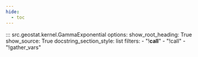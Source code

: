 ```yaml
---
hide:
  - toc
---
```


::: src.geostat.kernel.GammaExponential
    options:
        show_root_heading: True
        show_source: True
        docstring_section_style: list
        filters:
          - "!__call__"
          - "!call"
          - "!gather_vars"